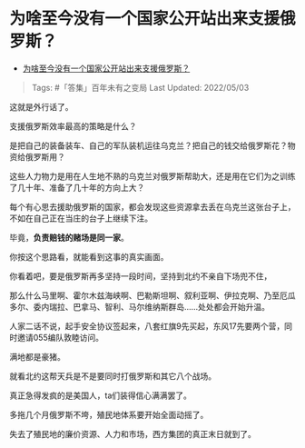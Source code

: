 # 为啥至今没有一个国家公开站出来支援俄罗斯？

- [为啥至今没有一个国家公开站出来支援俄罗斯？](https://www.zhihu.com/question/531103532/answer/2468018847)

>Tags: #「答集」百年未有之变局 
>Last Updated: 2022/05/03

这就是外行话了。

支援俄罗斯效率最高的策略是什么？

是把自己的装备装车、自己的军队装机运往乌克兰？把自己的钱交给俄罗斯花？物资给俄罗斯用？

这些人力物力是用在人生地不熟的乌克兰对俄罗斯帮助大，还是用在它们为之训练了几十年、准备了几十年的方向上大？

每个有心思去援助俄罗斯的国家，都会发现这些资源拿去丢在乌克兰这张台子上，不如在自己正在当庄的台子上继续下注。

毕竟，**负责赔钱的赌场是同一家**。

你按这个思路看，就能看到这事的真实画面。

你看着吧，要是俄罗斯再多坚持一段时间，坚持到北约不亲自下场兜不住，

那么什么马里啊、霍尔木兹海峡啊、巴勒斯坦啊、叙利亚啊、伊拉克啊、乃至厄瓜多尔、委内瑞拉、巴拿马、智利、马尔维纳斯群岛……处处都会开始升温。

人家二话不说，起手安全协议签起来，八套红旗9先买起，东风17先要两个营，同时邀请055编队敦睦访问。

满地都是豪猪。

就看北约这帮天兵是不是要同时打俄罗斯和其它八个战场。

  

真正急得发疯的是美国人，ta们装得信心满满罢了。

多拖几个月俄罗斯不垮，殖民地体系要开始全面动摇了。

失去了殖民地的廉价资源、人力和市场，西方集团的真正末日就到了。